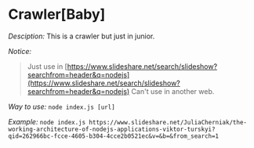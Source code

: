 # Crawler[Baby]

*Desciption:*
This is a crawler but just in junior.

*Notice:*
> Just use in [https://www.slideshare.net/search/slideshow?searchfrom=header&q=nodejs](https://www.slideshare.net/search/slideshow?searchfrom=header&q=nodejs)
> Can't use in another web.

*Way to use:*
`node index.js [url]`

*Example:*
`node index.js https://www.slideshare.net/JuliaCherniak/the-working-architecture-of-nodejs-applications-viktor-turskyi?qid=262966bc-fcce-4605-b304-4cce2b0521ec&v=&b=&from_search=1`
